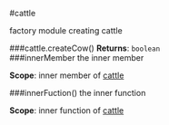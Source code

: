 <a name="module_cattle"></a>
#cattle

factory module creating cattle

  
<a name="module_cattle.createCow"></a>
###cattle.createCow()
**Returns**: `boolean`  
<a name="module_cattle.innerMember"></a>
###innerMember
the inner member

**Scope**: inner member of [cattle](#module_cattle)  
  
<a name="module_cattle.innerFuction"></a>
###innerFuction()
the inner function

**Scope**: inner function of [cattle](#module_cattle)  
